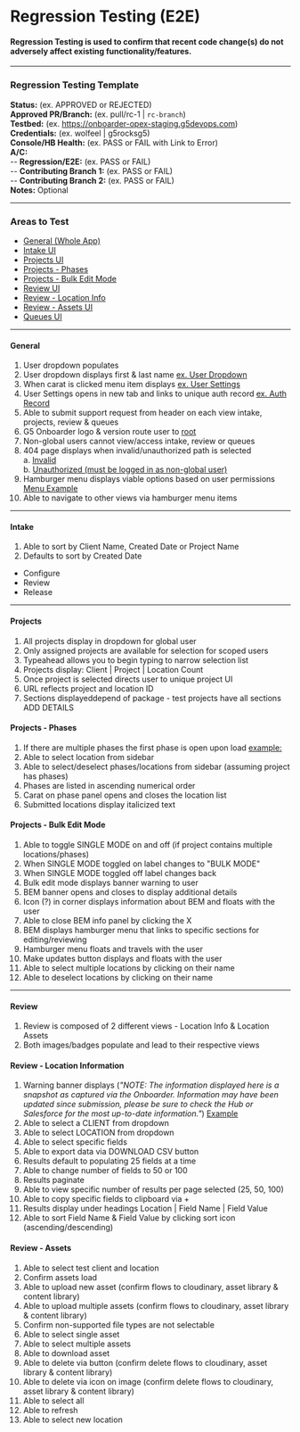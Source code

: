 # Regression Testing (E2E)

#### Regression Testing is used to confirm that recent code change(s) do not adversely affect existing functionality/features.

---

### Regression Testing Template
**Status:** (ex. APPROVED or REJECTED)  
**Approved PR/Branch:** (ex. pull/rc-1 | `rc-branch`)  
**Testbed:** (ex. https://onboarder-opex-staging.g5devops.com)  
**Credentials:** (ex. wolfeel | g5rocksg5)  
**Console/HB Health:** (ex. PASS or FAIL with Link to Error)  
**A/C:**     
-- **Regression/E2E:** (ex. PASS or FAIL)  
-- **Contributing Branch 1:** (ex. PASS or FAIL)  
-- **Contributing Branch 2:** (ex. PASS or FAIL)  
**Notes:** Optional

---

### Areas to Test

  * [General (Whole App)](#general)
  * [Intake UI](#intake)
  * [Projects UI](#projects)
  * [Projects - Phases](#projects-phases)
  * [Projects - Bulk Edit Mode](#projects-bulk-edit-mode)
  * [Review UI](#review)
  * [Review - Location Info](#location-info)
  * [Review - Assets UI](#assets)
  * [Queues UI](#queues)

---  

#### General
1. User dropdown populates   
2. User dropdown displays first & last name [ex. User Dropdown](https://www.screencast.com/t/0xFLyBvSj)    
3. When carat is clicked menu item displays [ex. User Settings](https://www.screencast.com/t/nmOs5BtaNz) 
4. User Settings opens in new tab and links to unique auth record [ex. Auth Record](https://auth.g5search.com/users/5600/edit)    
2. Able to submit support request from header on each view intake, projects, review & queues
3. G5 Onboarder logo & version route user to [root](https://onboarder.g5marketingcloud.com/)  
4. Non-global users cannot view/access intake, review or queues  
5. 404 page displays when invalid/unauthorized path is selected  
	a. [Invalid](https://onboarder.g5marketingcloud.com/johnny)  
	b. [Unauthorized (must be logged in as non-global user)](https://onboarder.g5marketingcloud.com/queues)  
6. Hamburger menu displays viable options based on user permissions [Menu Example](https://www.screencast.com/t/cyVYaSegfu8M)  
7. Able to navigate to other views via hamburger menu items  

---

#### Intake
1. Able to sort by Client Name, Created Date or Project Name
2. Defaults to sort by Created Date
- Configure  
- Review  
- Release  

---

#### Projects
1. All projects display in dropdown for global user
2. Only assigned projects are available for selection for scoped users
3. Typeahead allows you to begin typing to narrow selection list
4. Projects display: Client | Project | Location Count 
5. Once project is selected directs user to unique project UI
6. URL reflects project and location ID 
7. Sections displayeddepend of package - test projects have all sections ADD DETAILS


#### Projects - Phases
1. If there are multiple phases the first phase is open upon load [example:](https://www.screencast.com/t/QnHK2mc4Ywt)
2. Able to select location from sidebar
3. Able to select/deselect phases/locations from sidebar (assuming project has phases)
4. Phases are listed in ascending numerical order
5. Carat on phase panel opens and closes the location list 
6. Submitted locations display italicized text 

#### Projects - Bulk Edit Mode
1. Able to toggle SINGLE MODE on and off (if project contains multiple locations/phases)
2. When SINGLE MODE toggled on label changes to "BULK MODE"
3. When SINGLE MODE toggled off label changes back
4. Bulk edit mode displays banner warning to user 
5. BEM banner opens and closes to display additional details 
6. Icon (?) in corner displays information about BEM and floats with the user
7. Able to close BEM info panel by clicking the X
8.	BEM displays hamburger menu that links to specific sections for editing/reviewing
9.	Hamburger menu floats and travels with the user 
10.	Make updates button displays and floats with the user 
11.	Able to select multiple locations by clicking on their name
12.	Able to deselect locations by clicking on their name 

---

#### Review
1. Review is composed of 2 different views - Location Info & Location Assets  
2. Both images/badges populate and lead to their respective views  


#### Review - Location Information
1. Warning banner displays (_"NOTE: The information displayed here is a snapshot as captured via the Onboarder. Information may have been updated since submission, please be sure to check the Hub or Salesforce for the most up-to-date information."_) [Example](https://www.screencast.com/t/8nDjrLvXrni)
2. Able to select a CLIENT from dropdown
3. Able to select LOCATION from dropdown
4. Able to select specific fields 
5. Able to export data via DOWNLOAD CSV button
6. Results default to populating 25 fields at a time
7. Able to change number of fields to 50 or 100 
8. Results paginate
9. Able to view specific number of results per page selected (25, 50, 100)
10. Able to copy specific fields to clipboard via + 
11. Results display under headings Location | Field Name | Field Value
12. Able to sort Field Name & Field Value by clicking sort icon (ascending/descending)


#### Review - Assets
1. Able to select test client and location 
2. Confirm assets load
3. Able to upload new asset (confirm flows to cloudinary, asset library & content library)
4. Able to upload multiple assets (confirm flows to cloudinary, asset library & content library)
5. Confirm non-supported file types are not selectable 
6. Able to select single asset
7. Able to select multiple assets
8. Able to download asset
9. Able to delete via button (confirm delete flows to cloudinary, asset library & content library)
10. Able to delete via icon on image (confirm delete flows to cloudinary, asset library & content library)
11. Able to select all 
12. Able to refresh
13. Able to select new location 



